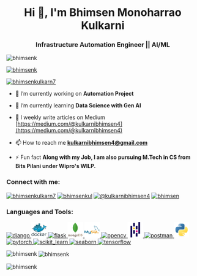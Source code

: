 <h1 align="center">Hi 👋, I'm Bhimsen Monoharrao Kulkarni</h1>
<h3 align="center">Infrastructure Automation Engineer || AI/ML</h3>

<p align="left"> <img src="https://komarev.com/ghpvc/?username=bhimsenk&label=Profile%20views&color=0e75b6&style=flat" alt="bhimsenk" /> </p>

<p align="left"> <a href="https://github.com/ryo-ma/github-profile-trophy"><img src="https://github-profile-trophy.vercel.app/?username=bhimsenk" alt="bhimsenk" /></a> </p>

<p align="left"> <a href="https://twitter.com/bhimsenkulkarn7" target="blank"><img src="https://img.shields.io/twitter/follow/bhimsenkulkarn7?logo=twitter&style=for-the-badge" alt="bhimsenkulkarn7" /></a> </p>

- 🔭 I’m currently working on **Automation Project**

- 🌱 I’m currently learning **Data Science with Gen AI**

- 📝 I weekly write articles on Medium [https://medium.com/@kulkarnibhimsen4](https://medium.com/@kulkarnibhimsen4)

- 📫 How to reach me **kulkarnibhimsen4@gmail.com**

- ⚡ Fun fact **Along with my Job, I am also pursuing M.Tech in CS from Bits Pilani under Wipro's WILP.**

<h3 align="left">Connect with me:</h3>
<p align="left">
<a href="https://twitter.com/bhimsenkulkarn7" target="blank"><img align="center" src="https://raw.githubusercontent.com/rahuldkjain/github-profile-readme-generator/master/src/images/icons/Social/twitter.svg" alt="bhimsenkulkarn7" height="30" width="40" /></a>
<a href="https://linkedin.com/in/bhimsenkul" target="blank"><img align="center" src="https://raw.githubusercontent.com/rahuldkjain/github-profile-readme-generator/master/src/images/icons/Social/linked-in-alt.svg" alt="bhimsenkul" height="30" width="40" /></a>
<a href="https://medium.com/@kulkarnibhimsen4" target="blank"><img align="center" src="https://raw.githubusercontent.com/rahuldkjain/github-profile-readme-generator/master/src/images/icons/Social/medium.svg" alt="@kulkarnibhimsen4" height="30" width="40" /></a>
<a href="https://www.leetcode.com/bhimsen" target="blank"><img align="center" src="https://raw.githubusercontent.com/rahuldkjain/github-profile-readme-generator/master/src/images/icons/Social/leet-code.svg" alt="bhimsen" height="30" width="40" /></a>
</p>

<h3 align="left">Languages and Tools:</h3>
<p align="left"> <a href="https://www.djangoproject.com/" target="_blank" rel="noreferrer"> <img src="https://cdn.worldvectorlogo.com/logos/django.svg" alt="django" width="40" height="40"/> </a> <a href="https://www.docker.com/" target="_blank" rel="noreferrer"> <img src="https://raw.githubusercontent.com/devicons/devicon/master/icons/docker/docker-original-wordmark.svg" alt="docker" width="40" height="40"/> </a> <a href="https://flask.palletsprojects.com/" target="_blank" rel="noreferrer"> <img src="https://www.vectorlogo.zone/logos/pocoo_flask/pocoo_flask-icon.svg" alt="flask" width="40" height="40"/> </a> <a href="https://www.mongodb.com/" target="_blank" rel="noreferrer"> <img src="https://raw.githubusercontent.com/devicons/devicon/master/icons/mongodb/mongodb-original-wordmark.svg" alt="mongodb" width="40" height="40"/> </a> <a href="https://www.mysql.com/" target="_blank" rel="noreferrer"> <img src="https://raw.githubusercontent.com/devicons/devicon/master/icons/mysql/mysql-original-wordmark.svg" alt="mysql" width="40" height="40"/> </a> <a href="https://opencv.org/" target="_blank" rel="noreferrer"> <img src="https://www.vectorlogo.zone/logos/opencv/opencv-icon.svg" alt="opencv" width="40" height="40"/> </a> <a href="https://pandas.pydata.org/" target="_blank" rel="noreferrer"> <img src="https://raw.githubusercontent.com/devicons/devicon/2ae2a900d2f041da66e950e4d48052658d850630/icons/pandas/pandas-original.svg" alt="pandas" width="40" height="40"/> </a> <a href="https://postman.com" target="_blank" rel="noreferrer"> <img src="https://www.vectorlogo.zone/logos/getpostman/getpostman-icon.svg" alt="postman" width="40" height="40"/> </a> <a href="https://www.python.org" target="_blank" rel="noreferrer"> <img src="https://raw.githubusercontent.com/devicons/devicon/master/icons/python/python-original.svg" alt="python" width="40" height="40"/> </a> <a href="https://pytorch.org/" target="_blank" rel="noreferrer"> <img src="https://www.vectorlogo.zone/logos/pytorch/pytorch-icon.svg" alt="pytorch" width="40" height="40"/> </a> <a href="https://scikit-learn.org/" target="_blank" rel="noreferrer"> <img src="https://upload.wikimedia.org/wikipedia/commons/0/05/Scikit_learn_logo_small.svg" alt="scikit_learn" width="40" height="40"/> </a> <a href="https://seaborn.pydata.org/" target="_blank" rel="noreferrer"> <img src="https://seaborn.pydata.org/_images/logo-mark-lightbg.svg" alt="seaborn" width="40" height="40"/> </a> <a href="https://www.tensorflow.org" target="_blank" rel="noreferrer"> <img src="https://www.vectorlogo.zone/logos/tensorflow/tensorflow-icon.svg" alt="tensorflow" width="40" height="40"/> </a> </p>

<p><img align="left" src="https://github-readme-stats.vercel.app/api/top-langs?username=bhimsenk&show_icons=true&locale=en&layout=compact" alt="bhimsenk" /></p>

<p>&nbsp;<img align="center" src="https://github-readme-stats.vercel.app/api?username=bhimsenk&show_icons=true&locale=en" alt="bhimsenk" /></p>

<p><img align="center" src="https://github-readme-streak-stats.herokuapp.com/?user=bhimsenk&" alt="bhimsenk" /></p>

